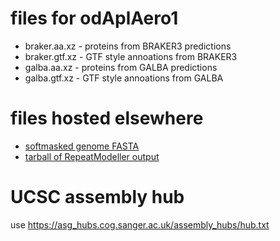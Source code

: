 # files for odAplAero1
* braker.aa.xz - proteins from BRAKER3 predictions
* braker.gtf.xz - GTF style annoations from BRAKER3
* galba.aa.xz - proteins from GALBA predictions
* galba.gtf.xz - GTF style annoations from GALBA

# files hosted elsewhere
* [softmasked genome FASTA](https://asg_hubs.cog.sanger.ac.uk/odAplAero1/odAplAero1.fa.masked)
* [tarball of RepeatModeller output](https://asg_hubs.cog.sanger.ac.uk/odAplAero1/odAplAero1.tar.xz)

# UCSC assembly hub
use https://asg_hubs.cog.sanger.ac.uk/assembly_hubs/hub.txt

